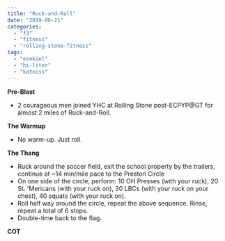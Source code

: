 ```yaml
---
title: "Ruck-and-Roll"
date: "2019-06-21"
categories: 
  - "f3"
  - "fitness"
  - "rolling-stone-fitness"
tags: 
  - "ezekiel"
  - "hi-liter"
  - "katniss"
---
```


**Pre-Blast**

- 2 courageous men joined YHC at Rolling Stone post-ECPYP@GT for almost 2 miles of Ruck-and-Roll.

**The Warmup**

- No warm-up. Just roll.

**The Thang**

- Ruck around the soccer field, exit the school property by the trailers, continue at ~14 min/mile pace to the Preston Circle
- On one side of the circle, perform: 10 OH Presses (with your ruck), 20 St. 'Mericans (with your ruck on), 30 LBCs (with your ruck on your chest), 40 squats (with your ruck on).
- Roll half way around the circle, repeat the above sequence. Rinse, repeat a total of 6 stops.
- Double-time back to the flag.

**COT**
